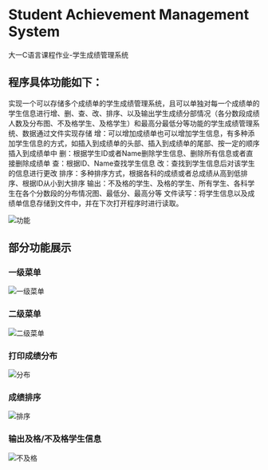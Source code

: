 # Student Achievement Management System

大一C语言课程作业-学生成绩管理系统



## 程序具体功能如下：
实现一个可以存储多个成绩单的学生成绩管理系统，且可以单独对每一个成绩单的学生信息进行增、删、查、改、排序、以及输出学生成绩分部情况（各分数段成绩人数及分布图、不及格学生、及格学生）和最高分最低分等功能的学生成绩管理系统、数据通过文件实现存储
增：可以增加成绩单也可以增加学生信息，有多种添加学生信息的方式，如插入到成绩单的头部、插入到成绩单的尾部、按一定的顺序插入到成绩单中
删：根据学生ID或者Name删除学生信息、删除所有信息或者直接删除成绩单
查：根据ID、Name查找学生信息
改：查找到学生信息后对该学生的信息进行更改
排序：多种排序方式，根据各科的成绩或者总成绩从高到低排序、根据ID从小到大排序
输出：不及格的学生、及格的学生、所有学生、各科学生在各个分数段的分布情况图、最低分、最高分等
文件读写：将学生信息以及成绩单信息存储到文件中，并在下次打开程序时进行读取。

![功能](https://user-images.githubusercontent.com/84364367/123514964-1dff3580-d6c8-11eb-9b87-6fcc69b2ba98.png)

## 部分功能展示

### 一级菜单
![一级菜单](https://user-images.githubusercontent.com/84364367/123515201-ee046200-d6c8-11eb-8791-94a7337f555a.jpg)

### 二级菜单
![二级菜单](https://user-images.githubusercontent.com/84364367/123515204-f066bc00-d6c8-11eb-84b5-0a4426000e4e.jpg)

### 打印成绩分布
![分布](https://user-images.githubusercontent.com/84364367/123515072-b8f80f80-d6c8-11eb-9220-e2d412468c57.png)

### 成绩排序
![排序](https://user-images.githubusercontent.com/84364367/123515077-bc8b9680-d6c8-11eb-88f4-ff61ef831b7a.png)

### 输出及格/不及格学生信息
![不及格](https://user-images.githubusercontent.com/84364367/123515082-c2817780-d6c8-11eb-8c1e-1fbab9dddf41.png)

